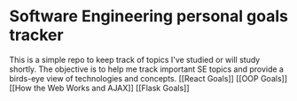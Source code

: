 # Software Engineering personal goals tracker
This is a simple repo to keep track of topics I've studied or will study shortly.
The objective is to help me track important SE topics and provide a birds-eye view of technologies and concepts.
[[React Goals]]
[[OOP Goals]]
[[How the Web Works and AJAX]]
[[Flask Goals]]
